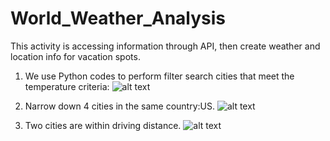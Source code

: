 # World_Weather_Analysis
This activity is accessing information through API, then create weather and location info for vacation spots.
1. We use Python codes to perform filter search cities that meet the temperature criteria: 
![alt text](https://github.com/shuyaof/World_Weather_Analysis/blob/main/Vacation_Search/WeatherPy_vacation_map.PNG "all qualified cities")

2. Narrow down 4 cities in the same country:US.
![alt text](https://github.com/shuyaof/World_Weather_Analysis/blob/main/Vacation_Itinerary/WeatherPy_travel_map_markers.PNG "travel plan within US")

3. Two cities are within driving distance.
![alt text](https://github.com/shuyaof/World_Weather_Analysis/blob/main/Vacation_Itinerary/WeatherPy_travel_map.PNG "driving route")

